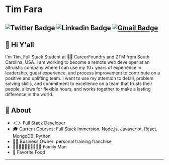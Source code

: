 # Tim Fara
![Twitter Badge](https://img.shields.io/badge/-@faratim-1ca0f1?style=plastic&labelColor=1ca0f1&logo=twitter&logoColor=white&link=https://twitter.com/faratim) ![Linkedin Badge](https://img.shields.io/badge/-timothyfara-blue?style=plastic&logo=Linkedin&logoColor=white&link=https://www.linkedin.com/in/timothy-fara/) [![Gmail Badge](https://img.shields.io/badge/-faratim@gmail.com-c14438?style=plastic&logo=Gmail&logoColor=white&link=mailto:faratim@gmail.com)](mailto:faratim@gmail.com)
---

## 👋 Hi Y'all        
I'm Tim, Full Stack Student at 👨‍💻 CareerFoundry and ZTM from South Carolina, USA.  I am working to become a remote web developer at an altruistic company where I can use my 10+ years of experience in leadership, guest experience, and process improvement to contribute on a positive and uplifting team. I want to use my attention to detail, problem solving skills, and commitment to excellence on a team that trusts their people, allows for flexible hours, and works together to make a lasting difference in the world.

## 🤠 About
- ＜＞ Full Stack Developer
- 🎓 Current Courses: Full Stack Immersion, Node.js, Javascript, React, MongoDB, Python
- 💪🏼 Business Owner: personal training franchise
- 🤷🏻‍♀️👩🏻‍🦰👧🏻👦🏼 Family Man
- 🍕 Favorite Food
---